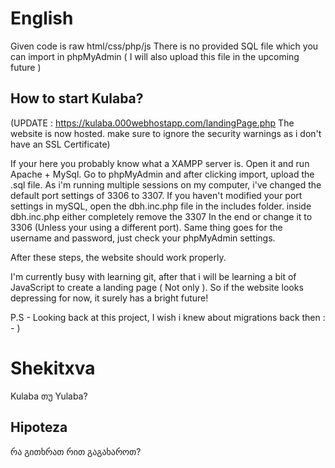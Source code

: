 # English

Given code is raw html/css/php/js
There is no provided SQL file which you can import in phpMyAdmin ( I will also upload this file in the upcoming future )

## How to start Kulaba?


(UPDATE : https://kulaba.000webhostapp.com/landingPage.php
The website is now hosted. make sure to ignore the security warnings as i don't have an SSL Certificate)


If your here you probably know what a XAMPP server is. Open it and run Apache + MySql.
Go to phpMyAdmin and after clicking import, upload the .sql file.
As i'm running multiple sessions on my computer, i've changed the default port settings of 3306 to 3307. If you haven't modified your port settings in mySQL, open the dbh.inc.php file in the includes folder.
inside dbh.inc.php either completely remove the 3307 In the end or change it to 3306 (Unless your using a different port).
Same thing goes for the username and password, just check your phpMyAdmin settings.

After these steps, the website should work properly.

I'm currently busy with learning git, after that i will be learning a bit of JavaScript to create a landing page ( Not only ).
So if the website looks depressing for now, it surely has a bright future!

P.S - Looking back at this project, I wish i knew about migrations back then : - )

# Shekitxva

Kulaba თუ Yulaba? 

## Hipoteza

რა გითხრათ რით გაგახაროთ?
